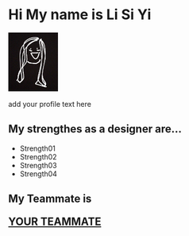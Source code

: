 
 <!DOCTYPE html>
<html lang="en">
<head>
  <meta charset="utf-8">
  <title>Li Si Yi</title>
</head>
<body>
   <h1>Hi My name is Li Si Yi</h1>
    <img src="photo6159200819107440898.jpg" alt="short description" width="100"/>  

   <p>add your profile text here</p>

   <h2>My strengthes as a designer are...</h2>
    <ul>
      <li>Strength01</li>
      <li>Strength02</li>
      <li>Strength03</li>
      <li>Strength04</li>
    </ul>

   <h2>My Teammate is</Daryl Pong>
   <p><a href="https://kroses13.github.io/id2116/">YOUR TEAMMATE</a></p>
</body>

</html>